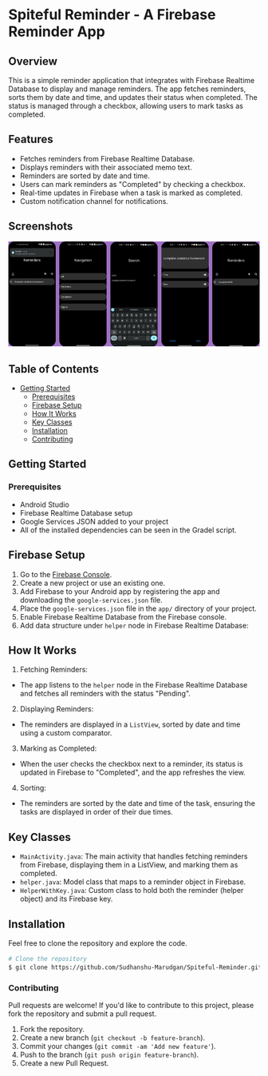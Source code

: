 # Spiteful Reminder - A Firebase Reminder App


## Overview

This is a simple reminder application that integrates with Firebase Realtime Database to display and manage reminders. The app fetches reminders, sorts them by date and time, and updates their status when completed. The status is managed through a checkbox, allowing users to mark tasks as completed.


## Features

- Fetches reminders from Firebase Realtime Database.
- Displays reminders with their associated memo text.
- Reminders are sorted by date and time.
- Users can mark reminders as "Completed" by checking a checkbox.
- Real-time updates in Firebase when a task is marked as completed.
- Custom notification channel for notifications.


## Screenshots

<p align="center"> <img src="Screenshots.png"> </p>


## Table of Contents

- [Getting Started](#getting-started)
  - [Prerequisites](#prerequisites)
  - [Firebase Setup](#firebase-setup)
  - [How It Works](#how-it-works)
  - [Key Classes](#key-classes)
  - [Installation](#installation)
  - [Contributing](#contributing)

## Getting Started

### Prerequisites

- Android Studio
- Firebase Realtime Database setup
- Google Services JSON added to your project
- All of the installed dependencies can be seen in the Gradel script.


## Firebase Setup

1. Go to the [Firebase Console](https://console.firebase.google.com/).
2. Create a new project or use an existing one.
3. Add Firebase to your Android app by registering the app and downloading the `google-services.json` file.
4. Place the `google-services.json` file in the `app/` directory of your project.
5. Enable Firebase Realtime Database from the Firebase console.
6. Add data structure under `helper` node in Firebase Realtime Database:


## How It Works

1. Fetching Reminders:
  - The app listens to the `helper` node in the Firebase Realtime Database and fetches all reminders with the status "Pending".
2.  Displaying Reminders:
   - The reminders are displayed in a `ListView`, sorted by date and time using a custom comparator.
3.  Marking as Completed:
   - When the user checks the checkbox next to a reminder, its status is updated in Firebase to "Completed", and the app refreshes the view.
4.  Sorting:
   - The reminders are sorted by the date and time of the task, ensuring the tasks are displayed in order of their due times.


## Key Classes

- `MainActivity.java`: The main activity that handles fetching reminders from Firebase, displaying them in a ListView, and marking them as completed.
- `helper.java`: Model class that maps to a reminder object in Firebase.
- `HelperWithKey.java`: Custom class to hold both the reminder (helper object) and its Firebase key.


## Installation

Feel free to clone the repository and explore the code.

```bash
# Clone the repository
$ git clone https://github.com/Sudhanshu-Marudgan/Spiteful-Reminder.git
```


### Contributing

Pull requests are welcome! If you'd like to contribute to this project, please fork the repository and submit a pull request.
1. Fork the repository.
2. Create a new branch (`git checkout -b feature-branch`).
3. Commit your changes (`git commit -am 'Add new feature'`).
4. Push to the branch (`git push origin feature-branch`).
5. Create a new Pull Request.
